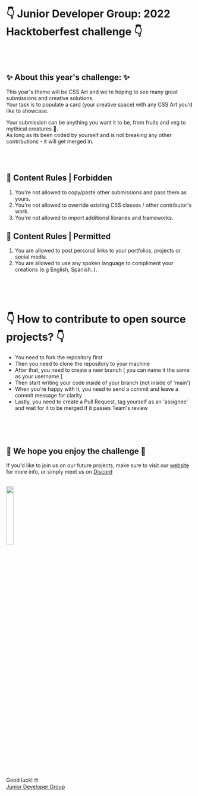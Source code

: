 # 👇 Junior Developer Group: 2022 Hacktoberfest challenge  👇
<br> 
<br> 


## ✨  About this year's challenge: ✨

This year's theme will be CSS Art and we're hoping to see many great submissions and creative solutions. <br>
Your task is to populate a card (your creative space) with any CSS Art you'd like to showcase. <br>

Your submission can be anything you want it to be, from fruits and veg to mythical creatures 🐲. <br>
As long as its been coded by yourself and is not breaking any other contributions - it will get merged in.  

<br> 
<br> 

## 🎯 Content Rules | Forbidden

1. You're not allowed to copy/paste other submissions and pass them as yours.
2. You're not allowed to override existing CSS classes / other contributor's work.
3. You're not allowed to import additionsl libraries and frameworks.

## 🎯 Content Rules | Permitted
1. You are allowed to post personal links to your portfolios, projects or social media.
2. You are allowed to use any spoken language to compliment your creations (e.g English, Spanish..).

<br> 
<br> 
<br> 

# 👇 How to contribute to open source projects? 👇
- You need to fork the repository first
- Then you need to clone the repository to your machine
- After that, you need to create a new branch [ you can name it the same as your username ]
- Then start writing your code inside of your branch (not inside of 'main')
- When you're happy with it, you need to send a commit and leave a commit message for clarity
- Lastly, you need to create a Pull Request, tag yourself as an 'assignee' and wait for it to be merged if it passes Team's review
<br> 
<br> 
<br> 

## 🙌 We hope you enjoy the challenge 🙌

If you'd like to join us on our future projects, make sure to visit our [website](https://junior-developer-group.com/) for more info,
or simply meet us on [Discord](https://discord.gg/yE4HNmf9Ss) 
<br> 
<br> 

<img src="https://junior-developer-group.com/assets/images/website-images/logo-with-background.png" width="20%" ></img>  <br> 
Good luck! 🤓 <br> 
[Junior Developer Group](https://junior-developer-group.com/)